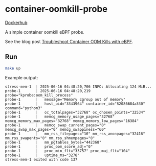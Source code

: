 # container-oomkill-probe

[Dockerhub](https://hub.docker.com/r/ar2pi/container-oomkill-probe)

A simple container oomkill eBPF probe.

See the blog post [Troubleshoot Container OOM Kills with eBPF](https://dev.to/ar2pi/troubleshoot-container-oom-kills-with-ebpf-4am).

## Run

```sh
make up
```

Example output:
```
stress-mem-1  | 2025-06-16 04:48:20,706 INFO: Allocating 124 MiB...
probe-1       | 2025-06-16 04:48:20,219 probe="kprobe:oom_kill_process"
probe-1       |   message="Memory cgroup out of memory"
probe-1       |   host_pid="3343964" container_id="82086684a330" command="python3"
probe-1       |   oc_totalpages="32768" oc_chosen_points="32534"
probe-1       |   memcg_memory_usage_pages="32768" memcg_memory_max_pages="32768" memcg_memory_low_pages="16384"
probe-1       |   memcg_swap_current_pages="0" memcg_swap_max_pages="0" memcg_swappiness="60"
probe-1       |   mm_rss_filepages="10" mm_rss_anonpages="32416" mm_rss_swapents="0" mm_rss_shmempages="0"
probe-1       |   mm_pgtables_bytes="442368"
probe-1       |   proc_oom_score_adj="0"
probe-1       |   proc_min_flt="33757" proc_maj_flt="104"
probe-1       |   uptime_ms="3278"
stress-mem-1 exited with code 137
```
